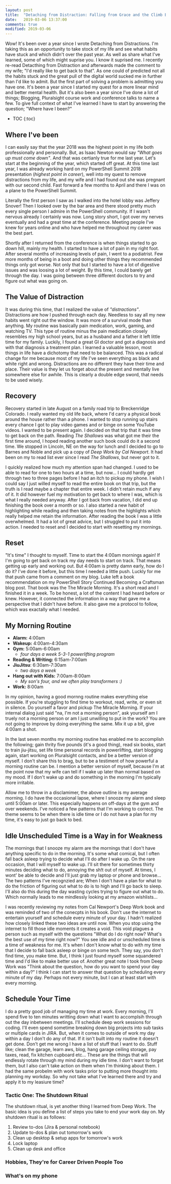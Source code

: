```yaml
---
layout: post
title:  "Detaching from Distraction: Falling from Grace and the Climb Back Up"
date:   2019-03-06 13:37:00
comments: true
modified: 2019-03-06
---
```


Wow! It's been over a year since I wrote Detaching from Distractions. I'm taking this as an opportunity to take stock of my life and see what habits have stuck and which didn't over the past year. As well as share what I've learned, some of which might suprise you. I know it suprised me. I recently re-read Detacthing from Distraction and afterwards made the comment to my wife; "I'd really like to get back to that". As one could of predicted not all the habits stuck and the great pull of the digital world sucked me in further than I'd like to admit. But the first part of solving a problem is admitting you have one. It's been a year since I started my quest for a more linear mind and better mental health. But it's also been a year since I've done a lot of things; Blogging, Pluralsight course work and conference talks to name a few. To give full context of what I've learned I have to start by answering the question; "Where have I been?"

* TOC
{:toc}

## Where I've been

I can easily say that the year 2018 was the highest point in my life both professionally and personally. But, as Isaac Newton would say _"What goes up must come down"_. And that was certianly true for me last year. Let's start at the beginning of the year, which started off great. At this time last year, I was already working hard on my PowerShell Summit 2018 presentation (_highest point in career_), well into my quest to remove distractions from my life, and my wife and I had found out she was pregnant with our second child. Fast forward a few months to April and there I was on a plane to the PowerShell Summit. 

Literally the first person I saw as I walked into the hotel lobby was Jeffery Snover! Then I looked over by the bar area and there stood pretty much every single person I admire in the PowerShell community. If I wasn't nervous already I certainly was now. Long story short, I got over my nerves eventually and had a great time at the conference. Meeting people I've knew for years online and who have helped me throughout my career was the best part. 

Shortly after I returned from the conference is when things started to go down hill, mainly my health. I started to have a lot of pain in my right foot. After several months of increasing levels of pain, I went to a podiatrist. Few more months of being in a boot and doing other things they recommended things only got worse. Not only that but I started to have a lot of digestive issues and was loosing a lot of weight. By this time, I could barely get through the day. I was going between three different doctors to try and figure out what was going on. 

## The Value of Distraction

It was during this time, that I realized the value of _"distractions"_. Distractions are how I pushed through each day. Needless to say all my new habits went right out the window. It was more of a survival mode than anything. My routine was basically pain medication, work, gaming, and watching TV. This type of routine minus the pain medication closely resembles my high school years, but as a husband and a father it left little time for my family. Luckily, I found a great GI doctor and got a diagnosis and with that diagnosis a treatment plan. I learned a valuable lesson, most things in life have a dichotomy that need to be balanced. This was a radical change for me because most of my life I've seen everything as black and white right and wrong. Distractions are no different they have their time and place. Their value is they let us forget about the present and mentally live somewhere else for awhile. This is clearly a double edge sword, that needs to be used wisely.

## Recovery

Recovery started in late August on a family road trip to Breckenridge Colorado. I really wanted my old life back, where I'd carry a physical book around the house rather than a phone. I wanted to stop running up stairs every chance I got to play video games and or binge on some YouTube videos. I wanted to be present again. I decided on that trip that it was time to get back on the path. Reading _The Shallows_ was what got me their the first time around, I hoped reading another such book could do it a second time. We stopped in Lincoln, NE on the way for lunch and I decided to go to Barnes and Noble and pick up a copy of _Deep Work by Cal Newport_. It had been on my to read list ever since I read _The Shallows_, but never got to it. 

I quickly realized how much my attention span had changed. I used to be able to read for one to two hours at a time, but now... I could hardly get through two to three pages before I had an itch to pickup my phone. I wish I could say I just willed myself to read the entire book on that trip, but the truth is I read maybe a chapter that entire week. I didn't retain much if any of it. It did however fuel my motivation to get back to where I was, which is what I really needed anyway. After I got back from vacation, I did end up finishing the book over a month or so. I also started a new habit of highlighting while reading and then taking notes from the highlights which really helped me retain the information. After reading the book I was a little overwhelmed. It had a lot of great advice, but I struggled to put it into action. I needed to reset and I decided to start with resetting my mornings.


## Reset

"It's time" I thought to myself. Time to start the 4:00am mornings again! If I'm going to get back on track my day needs to start on track. That means getting up early and working out. But 4:00am is pretty damn early, how do I do it? I've done it before, but this time I needed a little push. Luckly for me that push came from a comment on my blog. Luke left a book recommendation on my PowerShell Story Continued Becoming a Craftsman blog post. That book was the The Miracle Morning. It's a short read and I finished it in a week. To be honest, a lot of the content I had heard before or knew. However, it connected the information in a way that gave me a perspective that I didn't have before. It also gave me a protocol to follow, which was exactally what I needed. 

## My Morning Routine

* **Alarm:** 4:00am
* **Wakeup:** 4:00am-4:30am 
* **Gym:** 5:00am-6:00am
    * _four days a week 5-3-1 powerlifting program_
* **Reading & Writing:** 6:15am-7:00am
* **JiuJitsu**: 6:30am-7:30am
    * _two days a week_
* **Hang out with Kids:** 7:00am-8:00am
    * _My son's four, and we often play transformers :)_
* **Work:** 8:00am

In my opinion, having a good mornng routine makes everything else possible. If you're stuggling to find time to workout, read, write, or even sit in silence. Do yourself a favor and pickup The Miracle Morning. If your internal dialog just said "na, I'm not a morning person", ask yourself am I truely not a morning person or am I just unwilling to put in the work? You are not going to improve by doing everything the same. Mix it up a bit, give 4:00am a shot. 

In the last seven months my morning routine has enabled me to accomplish the following; gain thrity five pounds (it's a good thing), read six books, start to train jiu-jitsu, set life time personal records in powerlifting, start blogging again, start working on Pluralsight contacts, and be a better version of myself. I don't share this to brag, but to be a testiment of how powerful a morning routine can be. I mention a better version of myself, because I'm at the point now that my wife can tell if I wake up later than normal based on my mood. If I don't wake up and do something in the morning I'm typically more irritable. 

Allow me to throw in a disclamimer, the above outline is my average morning. I do have the occasional lapse, where I snooze my alarm and sleep until 5:00am or later. This especially happens on off-days at the gym and over weekends. I've noticed a few patterns that I'm working to correct. The theme seems to be when there is idle time or I do not have a plan for my time, it's easy to just go back to bed.

## Idle Unscheduled Time is a Way in for Weakness

The mornings that I snooze my alarm are the mornings that I don't have anything specific to do in the morning. It's some what comical, but I often fall back asleep trying to decide what I'll do after I wake up. On the rare occasion, that I will myself to wake up. I'll sit there for sometimes thirty minutes deciding what to do, annoying the sh!t out of myself. At times, I wont' be able to decide and I'll just grab my laptop or phone and browse... The two patterns I've recognzied are; When I don't have a plan for what to do the friction of figuring out what to do is to high and I'll go back to sleep. I'll also do this during the day wasting cycles trying to figure out what to do. Which normally leads to me mindlessly looking at my amazon wishlists...

I was recently reviewing my notes from Cal Newport's Deep Work book and was reminded of two of the conecpts in his book. Don't use the internet to entertain yourself and schedule every minute of your day. I hadn't realized how closely linked these two ideas are until now. When you stop using the internet to fill those idle moments it creates a void. This void plagues a person such as myself with the questions "What do I do right now? What's the best use of my time right now?" You see idle and or unscheduled time is a time of weakness for me. It's when I don't know what to do with my time that I decide to fall back asleep or binge on some tech. They say, you don't find time, you make time. But, I think I just found myself some squandered time and I'd like to make better use of. Another great note I took from Deep Work was "Think about the question, how do you want to spend your day within a day?" I think I can start to answer that question by scheduling every minute of my day. Perhaps not every minute, but I can at least start with every morning.

## Schedule Your Time

I do a pretty good job of managing my time at work. Every morning, I'll spend five to ten minutes writting down what I want to accomplsih through out the day inbetween meetings. I'll schedule deep work sessions for coding. I'll even spend sometime breaking down big projects into sub tasks or multiple cards in JIRA. But, when it comes to outside of work my day within a day I don't do any of that. If it isn't built into my routine it doesn't get done. Don't get me wrong I have a list of stuff that I want to do. Stuff like; clean the garage, learn aws, blog, hang garage ceiling storage, pay taxes, read, fix kitchen cupboard etc... These are the things that will endlessly rotate through my mind during my idle time. I don't want to forget them, but I also can't take action on them when I'm thinking about them. I had the same probelm with work tasks prior to putting more thought into planning my workday. So why not take what I've learned there and try and apply it to my leasiure time?

### Tactic One: The Shutdown Ritual

The shutdown ritual, is yet another thing I learned from Deep Work. The basic idea is you define a list of steps you take to end your work day on. My shutdown ritual is as follows:

1. Review to-dos (Jira & personal notebook)
2. Update to-dos & plan out tomorrow's work
3. Clean up desktop & setup apps for tomorrow's work
4. Lock laptop
5. Clean up desk and office

### Hobbies, They're for Career Driven People Too

### What's on my phone